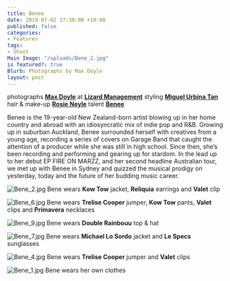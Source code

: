 ```yaml
---
title: Benee
date: 2019-07-02 17:30:00 +10:00
published: false
categories:
- Features
tags:
- Shoot
Main Image: "/uploads/Bene_2.jpg"
is featured?: true
Blurb: Photographs by Max Doyle
layout: post
---
```


photographs **[Max Doyle](https://www.instagram.com/maxdoyle_photographer/)** at **[Lizard Management](https://www.instagram.com/lizardmanagement/)**
styling **[Miguel Urbina Tan](https://www.instagram.com/miguelurbinatan/)**
hair & make-up **[Rosie Neyle](https://www.instagram.com/rosieneylemakeup/)**
talent **[Benee](https://www.instagram.com/benemusicc/)**

Benee is the 19-year-old New Zealand-born artist blowing up in her home country and abroad with an idiosyncratic mix of indie pop and R&B. Growing up in suburban Auckland, Benee surrounded herself with creatives from a young age, recording a series of covers on Garage Band that caught the attention of a producer while she was still in high school. Since then, she’s been recording and performing and gearing up for stardom. In the lead up to her debut EP FIRE ON MARZZ, and her second headline Australian tour, we met up with Benee in Sydney and quizzed the musical prodigy on yesterday, today and the future of her budding music career. 

![Bene_2.jpg](/uploads/Bene_2.jpg)
Bene wears **Kow Tow** jacket, **Reliquia** earrings and **Valet** clip

![Bene_6.jpg](/uploads/Bene_6.jpg)
Bene wears **Trelise Cooper** jumper, **Kow Tow** pants, **Valet** clips and **Primavera** necklaces

![Bene_9.jpg](/uploads/Bene_9.jpg)
Bene wears **Double Rainbouu** top & hat

![Bene_7.jpg](/uploads/Bene_7.jpg)
Bene wears **Michael Lo Sordo** jacket and **Le Specs** sunglasses

![Bene_4.jpg](/uploads/Bene_4.jpg)
Bene wears **Trelise Cooper** jumper and **Valet** clips

![Bene_1.jpg](/uploads/Bene_1.jpg)
Bene wears her own clothes